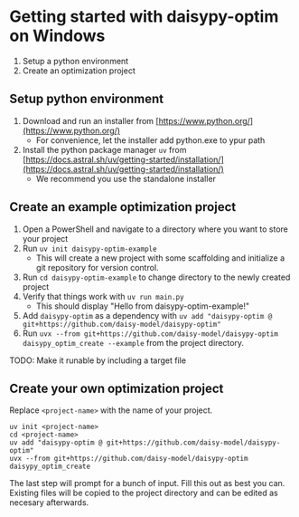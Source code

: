 # Getting started with daisypy-optim on Windows
1. Setup a python environment
2. Create an optimization project

## Setup python environment
1. Download and run an installer from [https://www.python.org/](https://www.python.org/)
    - For convenience, let the installer add python.exe to ypur path
2. Install the python package manager `uv` from [https://docs.astral.sh/uv/getting-started/installation/](https://docs.astral.sh/uv/getting-started/installation/)
    - We recommend you use the standalone installer

## Create an example optimization project
1. Open a PowerShell and navigate to a directory where you want to store your project
2. Run `uv init daisypy-optim-example`
    - This will create a new project with some scaffolding and initialize a git repository for version control.
3. Run `cd daisypy-optim-example` to change directory to the newly created project
4. Verify that things work with `uv run main.py`
    - This should display "Hello from daisypy-optim-example!"
5. Add `daisypy-optim` as a dependency with `uv add "daisypy-optim @ git+https://github.com/daisy-model/daisypy-optim"`
6. Run `uvx --from git+https://github.com/daisy-model/daisypy-optim daisypy_optim_create --example` from the project directory.

TODO: Make it runable by including a target file

## Create your own optimization project
Replace `<project-name>` with the name of your project.
```{bash}
uv init <project-name>
cd <project-name>
uv add "daisypy-optim @ git+https://github.com/daisy-model/daisypy-optim"
uvx --from git+https://github.com/daisy-model/daisypy-optim daisypy_optim_create
```
The last step will prompt for a bunch of input. Fill this out as best you can. Existing files will be copied to the project directory and can be edited as necesary afterwards.
